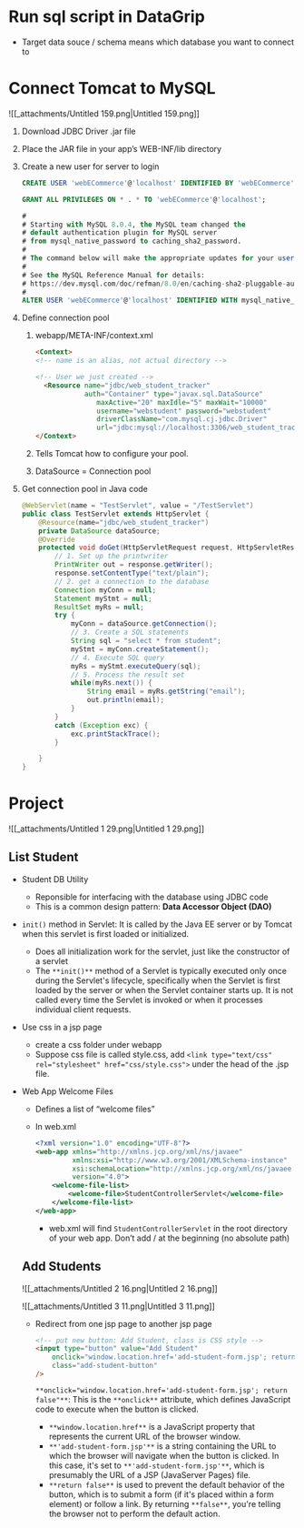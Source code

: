 # Run sql script in DataGrip

- Target data souce / schema means which database you want to connect to

# Connect Tomcat to MySQL

![[_attachments/Untitled 159.png|Untitled 159.png]]

1. Download JDBC Driver .jar file
2. Place the JAR file in your app’s WEB-INF/lib directory
3. Create a new user for server to login
    
    ```SQL
    CREATE USER 'webECommerce'@'localhost' IDENTIFIED BY 'webECommerce';
    
    GRANT ALL PRIVILEGES ON * . * TO 'webECommerce'@'localhost';
    
    #
    # Starting with MySQL 8.0.4, the MySQL team changed the 
    # default authentication plugin for MySQL server 
    # from mysql_native_password to caching_sha2_password.
    #
    # The command below will make the appropriate updates for your user account.
    #
    # See the MySQL Reference Manual for details: 
    # https://dev.mysql.com/doc/refman/8.0/en/caching-sha2-pluggable-authentication.html
    #
    ALTER USER 'webECommerce'@'localhost' IDENTIFIED WITH mysql_native_password BY 'webECommerce';
    ```
    
4. Define connection pool
    1. webapp/META-INF/context.xml
        
        ```HTML
        <Context>
        <!-- name is an alias, not actual directory -->
        
        <!-- User we just created -->
          <Resource name="jdbc/web_student_tracker" 
          			auth="Container" type="javax.sql.DataSource"
                       maxActive="20" maxIdle="5" maxWait="10000"
                       username="webstudent" password="webstudent" 
                       driverClassName="com.mysql.cj.jdbc.Driver"
                       url="jdbc:mysql://localhost:3306/web_student_tracker?useSSL=false&amp;serverTimezone=UTC"/>
        </Context>
        ```
        
    2. Tells Tomcat how to configure your pool.
    3. DataSource = Connection pool
5. Get connection pool in Java code
    
    ```Java
    @WebServlet(name = "TestServlet", value = "/TestServlet")
    public class TestServlet extends HttpServlet {
        @Resource(name="jdbc/web_student_tracker")
        private DataSource dataSource;
        @Override
        protected void doGet(HttpServletRequest request, HttpServletResponse response) throws ServletException, IOException {
            // 1. Set up the printwriter
            PrintWriter out = response.getWriter();
            response.setContentType("text/plain");
            // 2. get a connection to the database
            Connection myConn = null;
            Statement myStmt = null;
            ResultSet myRs = null;
            try {
                myConn = dataSource.getConnection();
                // 3. Create a SQL statements
                String sql = "select * from student";
                myStmt = myConn.createStatement();
                // 4. Execute SQL query
                myRs = myStmt.executeQuery(sql);
                // 5. Process the result set
                while(myRs.next()) {
                    String email = myRs.getString("email");
                    out.println(email);
                }
            }
            catch (Exception exc) {
                exc.printStackTrace();
            }
    
        }
    }
    ```
    

# Project

![[_attachments/Untitled 1 29.png|Untitled 1 29.png]]

## List Student

- Student DB Utility
    - Reponsible for interfacing with the database using JDBC code
    - This is a common design pattern: **Data Accessor Object (DAO)**
- `init()` method in Servlet: It is called by the Java EE server or by Tomcat when this servlet is first loaded or initialized.
    - Does all initialization work for the servlet, just like the constructor of a servlet
    - The `**init()**` method of a Servlet is typically executed only once during the Servlet's lifecycle, specifically when the Servlet is first loaded by the server or when the Servlet container starts up. It is not called every time the Servlet is invoked or when it processes individual client requests.
- Use css in a jsp page
    - create a css folder under webapp
    - Suppose css file is called style.css, add `<link type="text/css" rel="stylesheet" href="css/style.css">` under the head of the .jsp file.
- Web App Welcome Files
    
    - Defines a list of “welcome files”
    - In web.xml
        
        ```XML
        <?xml version="1.0" encoding="UTF-8"?>
        <web-app xmlns="http://xmlns.jcp.org/xml/ns/javaee"
                 xmlns:xsi="http://www.w3.org/2001/XMLSchema-instance"
                 xsi:schemaLocation="http://xmlns.jcp.org/xml/ns/javaee http://xmlns.jcp.org/xml/ns/javaee/web-app_4_0.xsd"
                 version="4.0">
            <welcome-file-list>
                <welcome-file>StudentControllerServlet</welcome-file>
            </welcome-file-list>
        </web-app>
        ```
        
        - web.xml will find `StudentControllerServlet` in the root directory of your web app. Don’t add / at the beginning (no absolute path)
    
    ## Add Students
    
    ![[_attachments/Untitled 2 16.png|Untitled 2 16.png]]
    
    ![[_attachments/Untitled 3 11.png|Untitled 3 11.png]]
    
    - Redirect from one jsp page to another jsp page
        
        ```HTML
        <!-- put new button: Add Student, class is CSS style -->
        <input type="button" value="Add Student"
            onclick="window.location.href='add-student-form.jsp'; return false"
            class="add-student-button"
        />
        ```
        
        `**onclick="window.location.href='add-student-form.jsp'; return false"**`: This is the `**onclick**` attribute, which defines JavaScript code to execute when the button is clicked.
        
        - `**window.location.href**` is a JavaScript property that represents the current URL of the browser window.
        - `**'add-student-form.jsp'**` is a string containing the URL to which the browser will navigate when the button is clicked. In this case, it's set to `**'add-student-form.jsp'**`, which is presumably the URL of a JSP (JavaServer Pages) file.
        - `**return false**` is used to prevent the default behavior of the button, which is to submit a form (if it's placed within a form element) or follow a link. By returning `**false**`, you're telling the browser not to perform the default action.